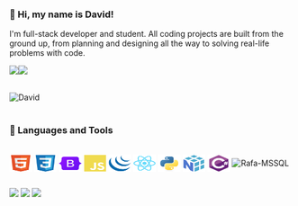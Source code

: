 ### 👋 Hi, my name is David!
I'm full-stack developer and student. All coding projects are built from the ground up, from planning and designing all the way to solving real-life problems with code. 

<div align="center">
<div style="display:flex;">
    <a target="_blank" rel="noopener noreferrer nofollow" href="https://camo.githubusercontent.com/abc21e66c1b2dee44eed77459364e5f10c294ac85623b4964929db65914ef4d6/68747470733a2f2f6769746875622d726561646d652d73746174732d7369676d612d666976652e76657263656c2e6170702f6170693f757365726e616d653d446176696445676f79616e2673686f775f69636f6e733d74727565267468656d653d6461726b26696e636c7564655f616c6c5f636f6d6d6974733d66616c736526636f756e745f707269766174653d74727565"><img height="180em" align="top" src="https://camo.githubusercontent.com/abc21e66c1b2dee44eed77459364e5f10c294ac85623b4964929db65914ef4d6/68747470733a2f2f6769746875622d726561646d652d73746174732d7369676d612d666976652e76657263656c2e6170702f6170693f757365726e616d653d446176696445676f79616e2673686f775f69636f6e733d74727565267468656d653d6461726b26696e636c7564655f616c6c5f636f6d6d6974733d66616c736526636f756e745f707269766174653d74727565" data-canonical-src="https://github-readme-stats-sigma-five.vercel.app/api?username=DavidEgoyan&amp;show_icons=true&amp;theme=dark&amp;include_all_commits=false&amp;count_private=true" style="max-width: 100%;"></a>
    <a target="_blank" rel="noopener noreferrer nofollow" href="https://camo.githubusercontent.com/924f565de4ec29c1be0cc94f9d3cce9e8c8d6bd056a14aa725507a58e18c4445/68747470733a2f2f6769746875622d726561646d652d73746174732d7369676d612d666976652e76657263656c2e6170702f6170692f746f702d6c616e67732f3f757365726e616d653d446176696445676f79616e267468656d653d6461726b266c61796f75743d636f6d7061637426686964653d68746d6c"><img height="180em" align="top" src="https://camo.githubusercontent.com/924f565de4ec29c1be0cc94f9d3cce9e8c8d6bd056a14aa725507a58e18c4445/68747470733a2f2f6769746875622d726561646d652d73746174732d7369676d612d666976652e76657263656c2e6170702f6170692f746f702d6c616e67732f3f757365726e616d653d446176696445676f79616e267468656d653d6461726b266c61796f75743d636f6d7061637426686964653d68746d6c" data-canonical-src="https://github-readme-stats-sigma-five.vercel.app/api/top-langs/?username=DavidEgoyan&amp;theme=dark&amp;layout=compact&amp;hide=html" style="max-width: 100%;"></a>
  </div>
</div>
 <br>
<p><a href="https://www.buymeacoffee.com/davidegoyan" target="_blank"> <img align="left" src="https://cdn.buymeacoffee.com/buttons/v2/default-yellow.png" height="50" width="210" alt="David" /></a></p><br><br>
  
### 🧰 Languages and Tools
 
<div style="display: inline_block"><br>
  <img align="center" alt="Rafa-HTML" height="30" width="40" src="https://raw.githubusercontent.com/devicons/devicon/master/icons/html5/html5-original.svg">
  <img align="center" alt="Rafa-CSS" height="30" width="40" src="https://raw.githubusercontent.com/devicons/devicon/master/icons/css3/css3-original.svg">
  <img align="center" alt="Rafa-Bootstrap" height="30" width="40" src="https://raw.githubusercontent.com/devicons/devicon/master/icons/bootstrap/bootstrap-original.svg">
  <img align="center" alt="Rafa-Js" height="30" width="40" src="https://raw.githubusercontent.com/devicons/devicon/master/icons/javascript/javascript-plain.svg">
  <img align="center" alt="Rafa-JQuery" height="30" width="40" src="https://raw.githubusercontent.com/devicons/devicon/master/icons/jquery/jquery-plain.svg">
  <img align="center" alt="Rafa-React" height="30" width="40" src="https://raw.githubusercontent.com/devicons/devicon/master/icons/react/react-original.svg">
  <img align="center" alt="Rafa-Python" height="30" width="40" src="https://raw.githubusercontent.com/devicons/devicon/master/icons/python/python-original.svg">
  <img align="center" alt="Rafa-Numpy" height="30" width="40" src="https://raw.githubusercontent.com/devicons/devicon/master/icons/numpy/numpy-original.svg">
  <img align="center" alt="Rafa-CSharp" height="30" width="40" src="https://raw.githubusercontent.com/devicons/devicon/master/icons/csharp/csharp-original.svg">
  <img align="center" alt="Rafa-MSSQL" height="40" width="40" src="https://www.svgrepo.com/show/303229/microsoft-sql-server-logo.svg">

</div>
  
  ##
 
<div>
    <a href="https://www.linkedin.com/in/david-egoyan-2322071a8/" target="_blank"><img src="https://img.shields.io/badge/LinkedIn-0077B5?style=for-the-badge&logo=linkedin&logoColor=white" target="_blank"></a>
  <a href="https://instagram.com/dav66d?igshid=YmMyMTA2M2Y=" target="_blank"><img src="https://img.shields.io/badge/-Instagram-%23E4405F?style=for-the-badge&logo=instagram&logoColor=white" target="_blank"></a>
  <a href = "mailto:dato.egoyan@gmail.com"><img src="https://img.shields.io/badge/-Gmail-%23333?style=for-the-badge&logo=gmail&logoColor=white" target="_blank"></a>
